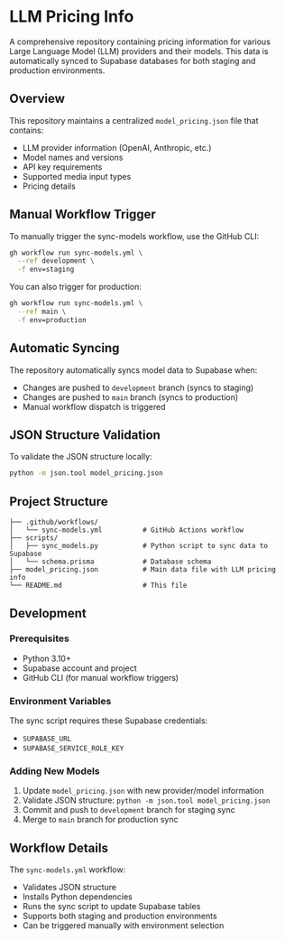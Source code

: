 # LLM Pricing Info

A comprehensive repository containing pricing information for various Large Language Model (LLM) providers and their models. This data is automatically synced to Supabase databases for both staging and production environments.

## Overview

This repository maintains a centralized `model_pricing.json` file that contains:
- LLM provider information (OpenAI, Anthropic, etc.)
- Model names and versions
- API key requirements
- Supported media input types
- Pricing details

## Manual Workflow Trigger

To manually trigger the sync-models workflow, use the GitHub CLI:

```bash
gh workflow run sync-models.yml \
  --ref development \
  -f env=staging
```

You can also trigger for production:

```bash
gh workflow run sync-models.yml \
  --ref main \
  -f env=production
```

## Automatic Syncing

The repository automatically syncs model data to Supabase when:
- Changes are pushed to `development` branch (syncs to staging)
- Changes are pushed to `main` branch (syncs to production)
- Manual workflow dispatch is triggered

## JSON Structure Validation

To validate the JSON structure locally:

```bash
python -m json.tool model_pricing.json
```

## Project Structure

```
├── .github/workflows/
│   └── sync-models.yml          # GitHub Actions workflow
├── scripts/
│   ├── sync_models.py           # Python script to sync data to Supabase
│   └── schema.prisma            # Database schema
├── model_pricing.json           # Main data file with LLM pricing info
└── README.md                    # This file
```


## Development

### Prerequisites
- Python 3.10+
- Supabase account and project
- GitHub CLI (for manual workflow triggers)

### Environment Variables
The sync script requires these Supabase credentials:
- `SUPABASE_URL`
- `SUPABASE_SERVICE_ROLE_KEY`

### Adding New Models
1. Update `model_pricing.json` with new provider/model information
2. Validate JSON structure: `python -m json.tool model_pricing.json`
3. Commit and push to `development` branch for staging sync
4. Merge to `main` branch for production sync

## Workflow Details

The `sync-models.yml` workflow:
- Validates JSON structure
- Installs Python dependencies
- Runs the sync script to update Supabase tables
- Supports both staging and production environments
- Can be triggered manually with environment selection